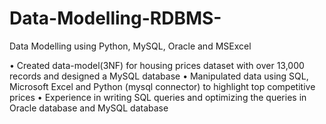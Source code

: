 # Data-Modelling-RDBMS-
Data Modelling using Python, MySQL, Oracle and MSExcel


•	Created data-model(3NF) for housing prices dataset with over 13,000 records and designed a MySQL database
•	Manipulated data using SQL, Microsoft Excel and Python (mysql connector) to highlight top competitive prices
•	Experience in writing SQL queries and optimizing the queries in Oracle database and MySQL database

